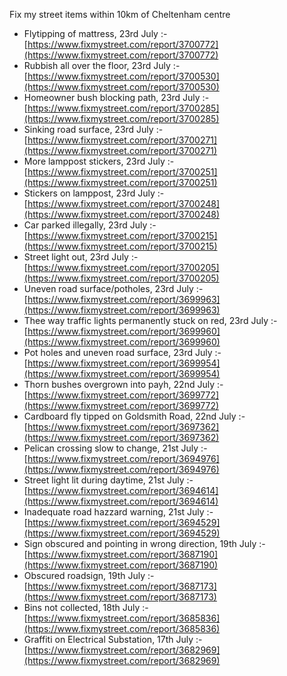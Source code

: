 Fix my street items within 10km of Cheltenham centre

<!-- fix_marker starts -->

- Flytipping of mattress, 23rd July :- [https://www.fixmystreet.com/report/3700772](https://www.fixmystreet.com/report/3700772)
- Rubbish all over the floor, 23rd July :- [https://www.fixmystreet.com/report/3700530](https://www.fixmystreet.com/report/3700530)
- Homeowner bush blocking path, 23rd July :- [https://www.fixmystreet.com/report/3700285](https://www.fixmystreet.com/report/3700285)
- Sinking road surface, 23rd July :- [https://www.fixmystreet.com/report/3700271](https://www.fixmystreet.com/report/3700271)
- More lamppost stickers, 23rd July :- [https://www.fixmystreet.com/report/3700251](https://www.fixmystreet.com/report/3700251)
- Stickers on lamppost, 23rd July :- [https://www.fixmystreet.com/report/3700248](https://www.fixmystreet.com/report/3700248)
- Car parked illegally, 23rd July :- [https://www.fixmystreet.com/report/3700215](https://www.fixmystreet.com/report/3700215)
- Street light out, 23rd July :- [https://www.fixmystreet.com/report/3700205](https://www.fixmystreet.com/report/3700205)
- Uneven road surface/potholes, 23rd July :- [https://www.fixmystreet.com/report/3699963](https://www.fixmystreet.com/report/3699963)
- Thee way traffic lights permanently stuck on red, 23rd July :- [https://www.fixmystreet.com/report/3699960](https://www.fixmystreet.com/report/3699960)
- Pot holes and uneven road surface, 23rd July :- [https://www.fixmystreet.com/report/3699954](https://www.fixmystreet.com/report/3699954)
- Thorn bushes overgrown into payh, 22nd July :- [https://www.fixmystreet.com/report/3699772](https://www.fixmystreet.com/report/3699772)
- Cardboard fly tipped on Goldsmith Road, 22nd July :- [https://www.fixmystreet.com/report/3697362](https://www.fixmystreet.com/report/3697362)
- Pelican crossing slow to change, 21st July :- [https://www.fixmystreet.com/report/3694976](https://www.fixmystreet.com/report/3694976)
- Street light lit during daytime, 21st July :- [https://www.fixmystreet.com/report/3694614](https://www.fixmystreet.com/report/3694614)
- Inadequate road hazzard warning, 21st July :- [https://www.fixmystreet.com/report/3694529](https://www.fixmystreet.com/report/3694529)
- Sign obscured and pointing in wrong direction, 19th July :- [https://www.fixmystreet.com/report/3687190](https://www.fixmystreet.com/report/3687190)
- Obscured roadsign, 19th July :- [https://www.fixmystreet.com/report/3687173](https://www.fixmystreet.com/report/3687173)
- Bins not collected, 18th July :- [https://www.fixmystreet.com/report/3685836](https://www.fixmystreet.com/report/3685836)
- Graffiti on Electrical Substation, 17th July :- [https://www.fixmystreet.com/report/3682969](https://www.fixmystreet.com/report/3682969)

<!-- fix_marker ends -->